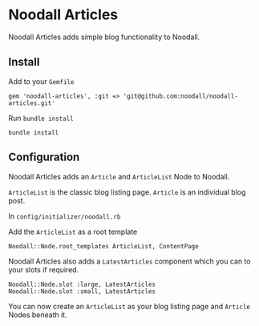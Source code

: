 # Noodall Articles

Noodall Articles adds simple blog functionality to Noodall.

## Install

Add to your `Gemfile`

    gem 'noodall-articles', :git => 'git@github.com:noodall/noodall-articles.git'

Run `bundle install`

    bundle install

## Configuration

Noodall Articles adds an `Article` and `ArticleList` Node to Noodall.

`ArticleList` is the classic blog listing page. `Article` is an individual blog post.

In `config/initializer/noodall.rb`

Add the `ArticleList` as a root template

    Noodall::Node.root_templates ArticleList, ContentPage

Noodall Articles also adds a `LatestArticles` component which you can to your slots if required.

    Noodall::Node.slot :large, LatestArticles
    Noodall::Node.slot :small, LatestArticles

You can now create an `ArticleList` as your blog listing page and `Article` Nodes beneath it.

